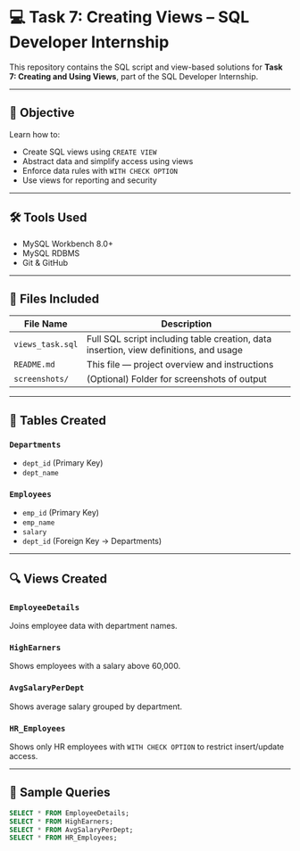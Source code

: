 # 💻 Task 7: Creating Views – SQL Developer Internship

This repository contains the SQL script and view-based solutions for **Task 7: Creating and Using Views**, part of the SQL Developer Internship.

---

## 🧠 Objective

Learn how to:
- Create SQL views using `CREATE VIEW`
- Abstract data and simplify access using views
- Enforce data rules with `WITH CHECK OPTION`
- Use views for reporting and security

---

## 🛠️ Tools Used

- MySQL Workbench 8.0+
- MySQL RDBMS
- Git & GitHub

---

## 📁 Files Included

| File Name     | Description                               |
|---------------|-------------------------------------------|
| `views_task.sql` | Full SQL script including table creation, data insertion, view definitions, and usage |
| `README.md`   | This file — project overview and instructions |
| `screenshots/`| (Optional) Folder for screenshots of output |

---

## 🧱 Tables Created

### `Departments`
- `dept_id` (Primary Key)
- `dept_name`

### `Employees`
- `emp_id` (Primary Key)
- `emp_name`
- `salary`
- `dept_id` (Foreign Key → Departments)

---

## 🔍 Views Created

### `EmployeeDetails`
Joins employee data with department names.

### `HighEarners`
Shows employees with a salary above 60,000.

### `AvgSalaryPerDept`
Shows average salary grouped by department.

### `HR_Employees`
Shows only HR employees with `WITH CHECK OPTION` to restrict insert/update access.

---

## 📌 Sample Queries

```sql
SELECT * FROM EmployeeDetails;
SELECT * FROM HighEarners;
SELECT * FROM AvgSalaryPerDept;
SELECT * FROM HR_Employees;
